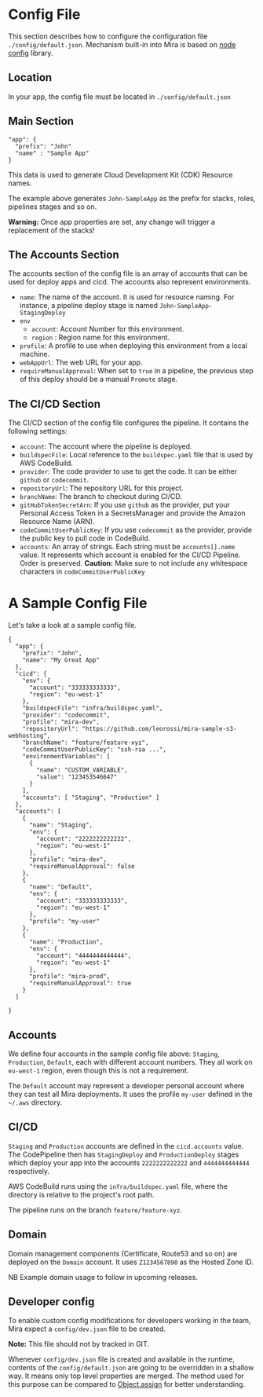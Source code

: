 # Config File
This section describes how to configure the configuration file `./config/default.json`.
Mechanism built-in into Mira is based on [node config](https://www.npmjs.com/package/config) library.

## Location

In your app, the config file must be located in `./config/default.json`

## Main Section

```
"app": {
  "prefix": "John"
  "name" : "Sample App"
}
```

This data is used to generate Cloud Development Kit (CDK) Resource names.

The example above generates `John-SampleApp` as the prefix for stacks, roles, pipelines stages and so on.

__Warning:__ Once app properties are set, any change will trigger a replacement of the stacks!

## The Accounts Section

The accounts section of the config file is an array of accounts that can be used for deploy apps and cicd. The accounts also represent environments.

 - `name`: The name of the account. It is used for resource naming. For instance, a pipeline deploy stage is named `John-SampleApp-StagingDeploy`
 - `env`
   - `account`: Account Number for this environment.
   - `region` : Region name for this environment.
 - `profile`: A profile to use when deploying this environment from a local machine.
 - `webAppUrl`: The web URL for your app.
 - `requireManualApproval`: When set to `true` in a pipeline, the previous step of this deploy should be a manual `Promote` stage.

## The CI/CD Section

The CI/CD section of the config file configures the pipeline. It contains the following settings:
 - `account`: The account where the pipeline is deployed.
 - `buildspecFile`: Local reference to the `buildspec.yaml` file that is used by AWS CodeBuild.
 - `provider`: The code provider to use to get the code. It can be either `github` or `codecommit`.
 - `repositoryUrl`: The repository URL for this project.
 - `branchName`: The branch to checkout during CI/CD.
 - `gitHubTokenSecretArn`: If you use `github` as the provider, put your Personal Access Token in a SecretsManager and provide the Amazon Resource Name (ARN).
 - `codeCommitUserPublicKey`: If you use `codecommit` as the provider, provide the public key to pull code in CodeBuild.
 - `accounts`: An array of strings. Each string must be `accounts[].name` value. It represents which account is enabled for the CI/CD Pipeline. Order is preserved.
    __Caution:__ Make sure to not include any whitespace characters in `codeCommitUserPublicKey`

# A Sample Config File

Let's take a look at a sample config file.
```
{
  "app": {
    "prefix": "John",
    "name": "My Great App"
  },
  "cicd": {
    "env": {
      "account": "333333333333",
      "region": "eu-west-1"
    },
    "buildspecFile": "infra/buildspec.yaml",
    "provider": "codecommit",
    "profile": "mira-dev",
    "repositoryUrl": "https://github.com/leorossi/mira-sample-s3-webhosting",
    "branchName": "feature/feature-xyz",
    "codeCommitUserPublicKey": "ssh-rsa ...",
    "environmentVariables": [
      {
        "name": "CUSTOM_VARIABLE",
        "value": "123453546647"
      }
    ],
    "accounts": [ "Staging", "Production" ]
  },
  "accounts": [
    {
      "name": "Staging",
      "env": {
        "account": "2222222222222",
        "region": "eu-west-1"
      },
      "profile": "mira-dev",
      "requireManualApproval": false
    },
    {
      "name": "Default",
      "env": {
        "account": "333333333333",
        "region": "eu-west-1"
      },
      "profile": "my-user"
    },
    {
      "name": "Production",
      "env": {
        "account": "4444444444444",
        "region": "eu-west-1"
      },
      "profile": "mira-prod",
      "requireManualApproval": true
    }
  ]

}
```
## Accounts
We define four accounts in the sample config file above: `Staging`, `Production`, `Default`, each with different account numbers.
They all work on `eu-west-1` region, even though this is not a requirement.

The `Default` account may represent a developer personal account where they can test all Mira deployments. It uses the profile `my-user` defined in the `~/.aws` directory.

## CI/CD
`Staging` and `Production` accounts are defined in the `cicd.accounts` value. The CodePipeline then has `StagingDeploy` and `ProductionDeploy` stages which deploy your app into the accounts `2222222222222` and `4444444444444` respectively.

AWS CodeBuild runs using the `infra/buildspec.yaml` file, where the directory is relative to the project's root path.

The pipeline runs on the branch `feature/feature-xyz`.


## Domain

Domain management components (Certificate, Route53 and so on) are deployed on the `Domain` account. It uses `Z1234567890` as the Hosted Zone ID.

NB Example domain usage to follow in upcoming releases.

## Developer config

To enable custom config modifications for developers working in the team, Mira expect a `config/dev.json` file to be created.

__Note:__ This file should not by tracked in GIT.

Whenever `config/dev.json` file is created and available in the runtime, contents of the `config/default.json` are going
to be overridden in a shallow way. It means only top level properties are merged. The method used for this purpose 
can be compared to [Object.assign](https://developer.mozilla.org/en-US/docs/Web/JavaScript/Reference/Global_Objects/Object/assign) for better understanding.


